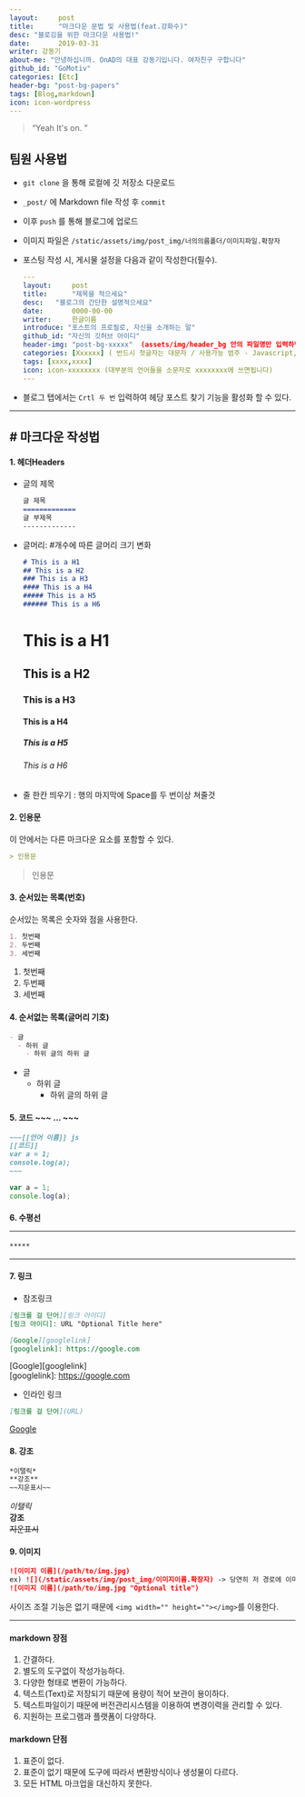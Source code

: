```yaml
---
layout:     post
title:      "마크다운 문법 및 사용법(feat.강화수)"
desc: "블로깅을 위한 마크다운 사용법!"
date:       2019-03-31 
writer: 강동기
about-me: "안녕하십니까. OnAD의 대표 강동기입니다. 여자친구 구합니다"
github_id: "GoMotiv"
categories: [Etc]
header-bg: "post-bg-papers"
tags: [Blog,markdown]
icon: icon-wordpress
---
```


> “Yeah It's on. ”

## 팀원 사용법

- `git clone` 을 통해 로컬에 깃 저장소 다운로드
- `_post/` 에 Markdown file 작성 후 `commit`
- 이후 `push` 를 통해 블로그에 업로드
- 이미지 파일은 `/static/assets/img/post_img/너의의름폴더/이미지파일.확장자`
- 포스팅 작성 시, 게시물 설정을 다음과 같이 작성한다(필수).

  ~~~yml
  ---
  layout:     post
  title:      "제목을 적으세요"
  desc:   "블로그의 간단한 설명적으세요"
  date:       0000-00-00
  writer:     한글이름
  introduce: "포스트의 프로필로, 자신을 소개하는 말"
  github_id: "자신의 깃허브 아이디"
  header-img: "post-bg-xxxxx"  (assets/img/header_bg 안의 파일명만 입력하면 됩니다)
  categories: [Xxxxxx] ( 반드시 첫글자는 대문자 / 사용가능 범주 - Javascript, Node.js, Python, Network, Security, Html&css, Marketing, Startup, Etc )
  tags: [xxxx,xxxx]
  icon: icon-xxxxxxxx (대부분의 언어들을 소문자로 xxxxxxxx에 쓰면됩니다)
  ---
  ~~~

- 블로그 탭에서는 ```Crtl 두 번``` 입력하여 헤당 포스트 찾기 기능을 활성화 할 수 있다.

--------
## # 마크다운 작성법

#### 1. 헤더Headers

- 글의 제목

  ```md
  글 제목
  =============
  글 부제목
  -------------
  ```

- 글머리: #개수에 따른 글머리 크기 변화

  ```md
  # This is a H1
  ## This is a H2
  ### This is a H3
  #### This is a H4
  ##### This is a H5
  ###### This is a H6
  ```

  # This is a H1
  ## This is a H2
  ### This is a H3
  #### This is a H4
  ##### This is a H5
  ###### This is a H6

- 줄 한칸 띄우기 : 행의 마지막에 Space를 두 번이상 쳐줄것

#### 2. 인용문

이 안에서는 다른 마크다운 요소를 포함할 수 있다.

```md
> 인용문
```

  > 인용문

#### 3. 순서있는 목록(번호)

순서있는 목록은 숫자와 점을 사용한다.

  ```md
  1. 첫번째
  2. 두번째
  3. 세번째
  ```

1. 첫번째
2. 두번째
3. 세번째

#### 4. 순서없는 목록(글머리 기호)

  ```md
  - 글
    - 하위 글
      - 하위 글의 하위 글
  ```

- 글
  - 하위 글
    - 하위 글의 하위 글

#### 5. 코드 ~~~ ... ~~~

  ```md
  ~~~[[언어 이름]] js
  [[코드]]
  var a = 1;
  console.log(a);
  ~~~
  ```

  ~~~js
  var a = 1;
  console.log(a);
  ~~~

#### 6. 수평선 <hr/>

  ```md
  *****
  ```

*****

#### 7. 링크

- 참조링크

```md
[링크를 걸 단어][링크 아이디]
[링크 아이디]: URL "Optional Title here"

[Google][googlelink]
[googlelink]: https://google.com
```

[Google][googlelink]  
[googlelink]: https://google.com

- 인라인 링크

```md
[링크를 걸 단어](URL)
```

[Google](https://google.com, "google link")

#### 8. 강조

```md
*이탤릭*
**강조**
~~지운표시~~
```

*이탤릭*  
**강조**  
~~지운표시~~  

#### 9. 이미지

```md
![이미지 이름](/path/to/img.jpg)
ex) ![](/static/assets/img/post_img/이미지이름.확장자) -> 당연히 저 경로에 이미지 넣을것
![이미지 이름](/path/to/img.jpg "Optional title")
```

사이즈 조절 기능은 없기 때문에 ```<img width="" height=""></img>```를 이용한다.

--------

#### markdown 장점

1. 간결하다.
2. 별도의 도구없이 작성가능하다.
3. 다양한 형태로 변환이 가능하다.
4. 텍스트(Text)로 저장되기 때문에 용량이 적어 보관이 용이하다.
5. 텍스트파일이기 때문에 버전관리시스템을 이용하여 변경이력을 관리할 수 있다.
6. 지원하는 프로그램과 플랫폼이 다양하다.

#### markdown 단점

1. 표준이 없다.
2. 표준이 없기 때문에 도구에 따라서 변환방식이나 생성물이 다르다.
3. 모든 HTML 마크업을 대신하지 못한다.

